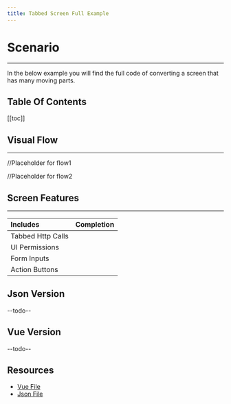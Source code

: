 ```yaml
---
title: Tabbed Screen Full Example
---
```


# Scenario
---
In the below example you will find the full code of converting a screen that has many moving parts.

## Table Of Contents

[[toc]]


## Visual Flow
---

//Placeholder for flow1

//Placeholder for flow2

## Screen Features
---

| Includes | Completion |
|:-----|:----------:|
| Tabbed Http Calls | |
| UI Permissions ||
| Form Inputs |  | 
| Action Buttons |  |

## Json Version

--todo--

## Vue Version

--todo--




## Resources

 - [Vue File](https://vuejs.org/)
 - [Json File](https://github.com/possibly1/HOCWrapperTuts)


 